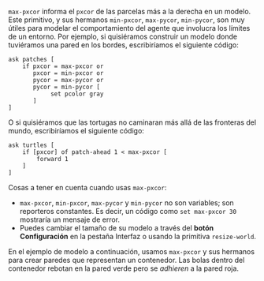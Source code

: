 ﻿`max-pxcor` informa el `pxcor` de las parcelas más a la derecha en un modelo. Este primitivo, y sus hermanos `min-pxcor`, `max-pycor`, `min-pycor`, son muy útiles para modelar el comportamiento del agente que involucra los límites de un entorno. Por ejemplo, si quisiéramos construir un modelo donde tuviéramos una pared en los bordes, escribiríamos el siguiente código:



```
ask patches [
	if pxcor = max-pxcor or
	   pxcor = min-pxcor or
	   pycor = max-pycor or
	   pycor = min-pycor [
	   		set pcolor gray
	   ]
]
```


O si quisiéramos que las tortugas no caminaran más allá de las fronteras del mundo, escribiríamos el siguiente código:



```
ask turtles [
	if [pxcor] of patch-ahead 1 < max-pxcor [
		forward 1
	] 
]
```


Cosas a tener en cuenta cuando usas `max-pxcor`:

* `max-pxcor`, `min-pxcor`, `max-pycor` y `min-pycor` no son variables; son reporteros constantes. Es decir, un código como `set max-pxcor 30` mostraría un mensaje de error.
* Puedes cambiar el tamaño de su modelo a través del **botón Configuración** en la pestaña Interfaz o usando la primitiva `resize-world`.


En el ejemplo de modelo a continuación, usamos `max-pxcor` y sus hermanos para crear paredes que representan un contenedor. Las bolas dentro del contenedor rebotan en la pared verde pero se *adhieren* a la pared roja.